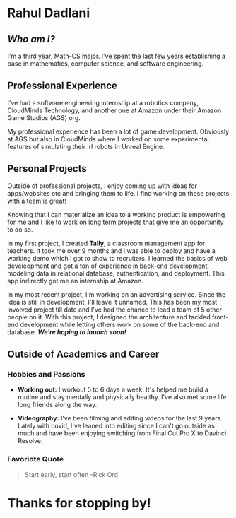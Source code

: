 # Rahul Dadlani

## *Who am I?*
I'm a third year, Math-CS major. I've spent the last few years establishing a
base in mathematics, computer science, and software engineering. 

## Professional Experience
I've had a software engineering internship at a robotics company, 
CloudMinds Technology, and another one at Amazon under their Amazon Game Studios
(AGS) org.

My professional experience has been a lot of game development. Obviously at AGS
but also in CloudMinds where I worked on some experimental features of 
simulating their irl robots in Unreal Engine.

## Personal Projects
Outside of professional projects, I enjoy coming up with ideas for apps/websites
etc and bringing them to life. I find working on these projects with a team is 
great!

Knowing that I can materialize an idea to a working product is empowering for me
and I like to work on long term projects that give me an opportunity to do so.

In my first project, I created **Tally**, a classroom management app for 
teachers. It took me over 9 months and I was able to deploy and have a working
demo which I got to show to recruiters. I learned the basics of web develeopment
and got a ton of experience in back-end development, modeling data in relational
database, authentication, and deployment. This app indirectly got me an
internship at Amazon.

In my most recent project, I'm working on an advertising service. Since the idea
is still in development, I'll leave it unnamed. This has been my most involved
project till date and I've had the chance to lead a team of 5 other people on
it. With this project, I designed the architecture and tackled front-end 
development while letting others work on some of the back-end and database.
**_We're hoping to launch soon!_**

## Outside of Academics and Career

### Hobbies and Passions
- **Working out:** I workout 5 to 6 days a week. It's helped me build a routine
and stay mentally and physically healthy. I've also met some life long friends 
along the way.

- **Videography:** I've been filming and editing videos for the last 9 years. 
Lately with covid, I've leaned into editing since I can't go outside as much
and have been enjoying switching from Final Cut Pro X to Davinci Resolve.

### Favoriote Quote
> Start early, start often -Rick Ord

# Thanks for stopping by!


